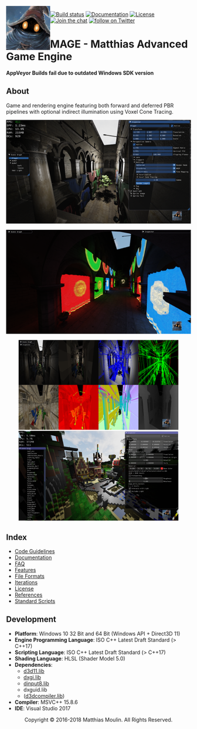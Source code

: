 <img align="left" src="https://github.com/matt77hias/MAGE-Meta/blob/master/res/MAGE.png" width="120px"/>

[![Build status][s1]][av] [![Documentation][s2]][do] [![License][s3]][li] [![Join the chat][s4]][gi]
<a href="https://twitter.com/intent/follow?screen_name=matt77hias"><img src="https://img.shields.io/twitter/follow/matt77hias.svg?style=social" alt="follow on Twitter"></a>

[s1]: https://ci.appveyor.com/api/projects/status/ike880pg85pupdj6?svg=true
[s2]: https://img.shields.io/badge/docs-doxygen-blue.svg
[s3]: https://img.shields.io/badge/licence-No%20Licence-blue.svg
[s4]: https://badges.gitter.im/MatthiasAdvancedGameEngine/Lobby.svg

[av]: https://ci.appveyor.com/project/matt77hias/MAGE
[do]: https://matt77hias.github.io/MAGE-Doc/MAGE-Doc
[li]: https://raw.githubusercontent.com/matt77hias/MAGE/master/LICENSE.txt
[gi]: https://gitter.im/MatthiasAdvancedGameEngine/Lobby

# MAGE - Matthias Advanced Game Engine

**AppVeyor Builds fail due to outdated Windows SDK version**

## About
Game and rendering engine featuring both forward and deferred PBR pipelines with optional indirect illumination using Voxel Cone Tracing.

<p align="center"><img src="https://github.com/matt77hias/MAGE-Meta/blob/master/res/Example.png"></p>
<p align="center"><img src="https://github.com/matt77hias/MAGE-Meta/blob/master/res/Example 4.png"></p>
<p align="center"><img src="https://github.com/matt77hias/MAGE-Meta/blob/master/res/Example 2.png" width="436"><img src="https://github.com/matt77hias/MAGE-Meta/blob/master/res/Example 3.png" width="436"></p>

## Index
* [Code Guidelines](meta/code-guidelines.md)
* [Documentation](https://matt77hias.github.io/MAGE-Doc/MAGE-Doc/html/index.html)
* [FAQ](meta/faq.md)
* [Features](meta/features.md)
* [File Formats](meta/file-formats.md)
* [Iterations](meta/iterations.md)
* [License](https://raw.githubusercontent.com/matt77hias/MAGE/master/LICENSE.txt)
* [References](meta/references.md)
* [Standard Scripts](meta/standard-scripts.md)

## Development
* **Platform**: Windows 10 32 Bit and 64 Bit (Windows API + Direct3D 11)
* **Engine Programming Language**: ISO C++ Latest Draft Standard (> C++17)
* **Scripting Language**: ISO C++ Latest Draft Standard (> C++17)
* **Shading Language**: HLSL (Shader Model 5.0)
* **Dependencies**:
  * [d3d11.lib](https://msdn.microsoft.com/en-us/library/windows/desktop/ff476080(v=vs.85).aspx)
  * [dxgi.lib](https://msdn.microsoft.com/en-us/library/windows/desktop/hh404534(v=vs.85).aspx)
  * [dinput8.lib](https://msdn.microsoft.com/en-us/library/windows/desktop/ee416842(v=vs.85).aspx)
  * dxguid.lib
  * ([d3dcompiler.lib](https://msdn.microsoft.com/en-us/library/windows/desktop/dd607340(v=vs.85).aspx))
* **Compiler**: MSVC++ 15.8.6
* **IDE**: Visual Studio 2017

<p align="center">Copyright © 2016-2018 Matthias Moulin. All Rights Reserved.</p>

